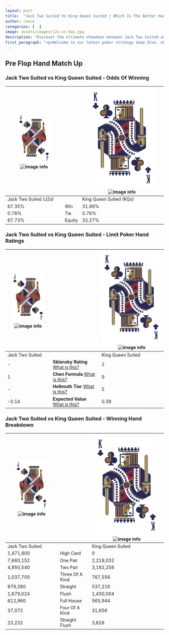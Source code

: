 ```yaml
---
layout: post
title:  "Jack Two Suited Vs King Queen Suited | Which Is The Better Hand In Poker? A Complete Guide"
author: reece
categories: [  ]
image: assets/images/j2s-vs-kqs.jpg
description: "Discover the ultimate showdown between Jack Two Suited and King Queen Suited in poker! Uncover the odds, strategies, and scenarios where one hand triumphs over the other. Get ready to up your poker game with this thrilling analysis."
first_paragraph: "<p>Welcome to our latest poker strategy deep dive, where we're pitting two distinct hands against each other in a high-stakes showdown: Jack Two Suited vs King Queen Suited.</p><p>In the dynamic world of poker, every decision counts, and knowing which hand holds the upper hand is key to your success at the table.</p><p>In this article, we'll dissect these two hands, explore the scenarios where one dominates the other, and equip you with the knowledge to make strategic choices that can tip the odds in your favor.</p><p>Get ready to unravel the intriguing dynamics of these poker hands and elevate your game to new heights.</p>"
---
```




[comment]: # (sp0)

## Pre Flop Hand Match Up

<div class="table hand-ratings" markdown="1"> 



### Jack Two Suited vs King Queen Suited - Odds Of Winning


    
| ![image info](assets/images/hand1/J.png) ![image info](assets/images/hand1/2s.png) |  | ![image info](assets/images/hand2/K.png) ![image info](assets/images/hand2/Qs.png) |
| -------- | -------- | -------- |
| Jack Two Suited (J2s) |  | King Queen Suited (KQs) |
| 67.35% | Win | 31.89% |
| 0.76% | Tie | 0.76% |
| 67.73% | Equity | 32.27% |




[comment]: # (sp1)



### Jack Two Suited vs King Queen Suited - Limit Poker Hand Ratings


    
| ![image info](assets/images/hand1/J.png) ![image info](assets/images/hand1/2s.png) |  | ![image info](assets/images/hand2/K.png) ![image info](assets/images/hand2/Qs.png) |
| -------- | -------- | -------- |
| Jack Two Suited |  | King Queen Suited |
| - | **Sklansky Rating** [What is this?](/sklansky-rating-explained) | 2 |
| 1 | **Chen Formula** [What is this?](/chen-formula-explained) | 9 |
| - | **Hellmuth Tier** [What is this?](/Hellmuth-tier-explained) | 5 |
| -0.14 | **Expected Value** [What is this?](/expected-value-explained) | 0.39 |




[comment]: # (sp2)



### Jack Two Suited vs King Queen Suited - Winning Hand Breakdown


    
| ![image info](assets/images/hand1/J.png) ![image info](assets/images/hand1/2s.png) |  | ![image info](assets/images/hand2/K.png) ![image info](assets/images/hand2/Qs.png) |
| -------- | -------- | -------- |
| Jack Two Suited |  | King Queen Suited |
| 1,471,800 | High Card | 0 |
| 7,660,152 | One Pair | 2,218,032 |
| 4,950,540 | Two Pair | 3,182,256 |
| 1,037,700 | Three Of A Kind | 767,556 |
| 979,380 | Straight | 537,216 |
| 1,679,024 | Flush | 1,430,004 |
| 612,960 | Full House | 565,944 |
| 37,072 | Four Of A Kind | 31,656 |
| 23,232 | Straight Flush | 3,628 |




[comment]: # (sp3)



</div>

[comment]: # (sp4)



[comment]: # (sp5)

